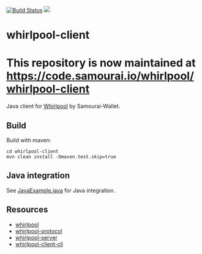 [![Build Status](https://travis-ci.org/Samourai-Wallet/whirlpool-client.svg?branch=develop)](https://travis-ci.org/Samourai-Wallet/whirlpool-client)
[![](https://jitpack.io/v/Samourai-Wallet/whirlpool-client.svg)](https://jitpack.io/#Samourai-Wallet/whirlpool-client)

# whirlpool-client

# This repository is now maintained at https://code.samourai.io/whirlpool/whirlpool-client 

Java client for [Whirlpool](https://github.com/Samourai-Wallet/Whirlpool) by Samourai-Wallet.

## Build
Build with maven:
```
cd whirlpool-client
mvn clean install -Dmaven.test.skip=true
```

## Java integration
See [JavaExample.java](https://github.com/Samourai-Wallet/whirlpool-client/blob/develop/src/test/java/JavaExample.java) for Java integration.

## Resources
 * [whirlpool](https://github.com/Samourai-Wallet/Whirlpool)
 * [whirlpool-protocol](https://github.com/Samourai-Wallet/whirlpool-protocol)
 * [whirlpool-server](https://github.com/Samourai-Wallet/whirlpool-server)
 * [whirlpool-client-cli](https://github.com/Samourai-Wallet/whirlpool-client-cli)
